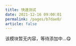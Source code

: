 ```yaml
---
title: 快速测试
date: 2021-12-16 09:00:01
permalink: /pages/b7dae0/
article: false
---
```


该模块暂无内容，等待添加中...😋


